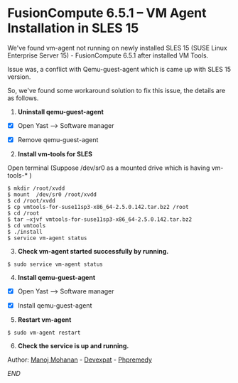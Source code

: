 # FusionCompute 6.5.1 – VM Agent Installation in SLES 15

We've found vm-agent not running on newly installed SLES 15 (SUSE Linux Enterprise Server 15) - FusionCompute 6.5.1 after installed VM Tools.

Issue was, a conflict with Qemu-guest-agent which is came up with SLES 15 version.

So, we've found some workaround solution to fix this issue, the details are as follows.


1. **Uninstall qemu-guest-agent**

	
- [x] Open Yast --> Software manager 
- [x] Remove qemu-guest-agent


2. **Install vm-tools for SLES** 

Open terminal (Suppose /dev/sr0 as a mounted drive which is having vm-tools-* )
```
$ mkdir /root/xvdd
$ mount  /dev/sr0 /root/xvdd   
$ cd /root/xvdd
$ cp vmtools-for-suse11sp3-x86_64-2.5.0.142.tar.bz2 /root
$ cd /root
$ tar –xjvf vmtools-for-suse11sp3-x86_64-2.5.0.142.tar.bz2
$ cd vmtools
$ ./install
$ service vm-agent status
```


3. **Check vm-agent started successfully by running.** 

`$ sudo service vm-agent status`


4. **Install qemu-guest-agent** 

- [x] Open Yast --> Software manager
- [x] Install qemu-guest-agent


5. **Restart vm-agent** 

`$ sudo vm-agent restart`

6. **Check the service is up and running.**


Author: [Manoj Mohanan](manojmohanan.kollam@gmail.com) - [Devexpat](https://devexpat.com) - [Phpremedy](https://phpremedy.com)


*END*
